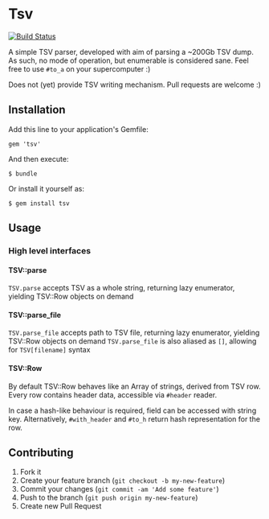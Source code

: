 # Tsv
[![Build Status](https://travis-ci.org/mimimi/ruby-tsv.svg?branch=master)](https://travis-ci.org/mimimi/ruby-tsv)

A simple TSV parser, developed with aim of parsing a ~200Gb TSV dump. As such, no mode of operation, but enumerable is considered sane. Feel free to use `#to_a` on your supercomputer :)

Does not (yet) provide TSV writing mechanism. Pull requests are welcome :)

## Installation

Add this line to your application's Gemfile:

    gem 'tsv'

And then execute:

    $ bundle

Or install it yourself as:

    $ gem install tsv

## Usage

### High level interfaces

#### TSV::parse

`TSV.parse` accepts TSV as a whole string, returning lazy enumerator, yielding TSV::Row objects on demand

#### TSV::parse_file

`TSV.parse_file` accepts path to TSV file, returning lazy enumerator, yielding TSV::Row objects on demand
`TSV.parse_file` is also aliased as `[]`, allowing for `TSV[filename]` syntax

#### TSV::Row

By default TSV::Row behaves like an Array of strings, derived from TSV row. Every row contains header data, accessible via `#header` reader.

In case a hash-like behaviour is required, field can be accessed with string key. Alternatively, `#with_header` and `#to_h` return hash representation for the row.

## Contributing

1. Fork it
2. Create your feature branch (`git checkout -b my-new-feature`)
3. Commit your changes (`git commit -am 'Add some feature'`)
4. Push to the branch (`git push origin my-new-feature`)
5. Create new Pull Request

